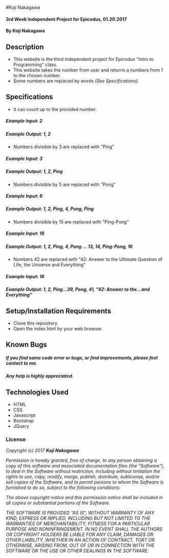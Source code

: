 #Koji Nakagawa

#### 3rd Week Independent Project for Epicodus, 01.20.2017

#### By Koji Nakagawa

## Description
* This website is the third independent project for Epicodus "Intro to Programming" class.
* This website takes the number from user and returns a numbers from 1 to the chosen number.
* Some numbers are replaced by words _(See Specifications)_.


## Specifications
* It can count up to the provided number.
##### **Example Input:** 2
##### **Example Output:** 1, 2

* Numbers divisible by 3 are replaced with "Ping"
##### **Example Input:** 3
##### **Example Output:** 1, 2, Ping

* Numbers divisible by 5 are replaced with "Pong"
##### **Example Input:** 6
##### **Example Output:** 1, 2, Ping, 4, Pong, Ping

* Numbers divisible by 15 are replaced with "Ping-Pong"
##### **Example Input:** 16
##### **Example Output:** 1, 2, Ping, 4, Pong ... 13, 14, Ping-Pong, 16

* Numbers 42 are replaced with
    "42: Answer to the Ultimate Question of Life, the Universe and Everything"
##### **Example Input:** 16
##### **Example Output:** 1, 2, Ping...39, Pong, 41, "42: Answer to the...and Everything"




## Setup/Installation Requirements

* Clone this repository.
* Open the index.html by your web browser.


## Known Bugs

##### If you find some code error or bugs, or find improvements, please feel contact to me.
##### Any help is highly appreciated.


## Technologies Used

* HTML
* CSS
* Javascript
* Bootstrap
* JQuery


### License

_Copyright (c) 2017 **Koji Nakagawa**_

_Permission is hereby granted, free of charge, to any person obtaining a copy
of this software and associated documentation files (the "Software"), to deal
in the Software without restriction, including without limitation the rights
to use, copy, modify, merge, publish, distribute, sublicense, and/or sell
copies of the Software, and to permit persons to whom the Software is
furnished to do so, subject to the following conditions:_

_The above copyright notice and this permission notice shall be included in all
copies or substantial portions of the Software._

_THE SOFTWARE IS PROVIDED "AS IS", WITHOUT WARRANTY OF ANY KIND, EXPRESS OR
IMPLIED, INCLUDING BUT NOT LIMITED TO THE WARRANTIES OF MERCHANTABILITY,
FITNESS FOR A PARTICULAR PURPOSE AND NONINFRINGEMENT. IN NO EVENT SHALL THE
AUTHORS OR COPYRIGHT HOLDERS BE LIABLE FOR ANY CLAIM, DAMAGES OR OTHER
LIABILITY, WHETHER IN AN ACTION OF CONTRACT, TORT OR OTHERWISE, ARISING FROM,
OUT OF OR IN CONNECTION WITH THE SOFTWARE OR THE USE OR OTHER DEALINGS IN THE
SOFTWARE._
